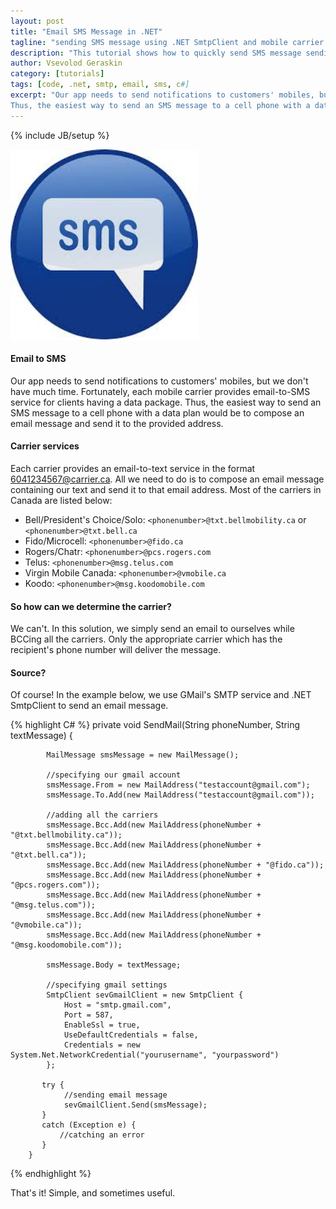 ```yaml
---
layout: post
title: "Email SMS Message in .NET"
tagline: "sending SMS message using .NET SmtpClient and mobile carrier mail-to-SMS service"
description: "This tutorial shows how to quickly send SMS message sending SMS message using .NET SmtpClient and mobile carrier mail-to-SMS service."
author: Vsevolod Geraskin
category: [tutorials]
tags: [code, .net, smtp, email, sms, c#]
excerpt: "Our app needs to send notifications to customers' mobiles, but we don't have much time.  Fortunately, each mobile carrier provides email-to-SMS service for clients having a data package. 
Thus, the easiest way to send an SMS message to a cell phone with a data plan would be to compose an email message and send it to the provided address. "
---
```

{% include JB/setup %}

<img class="float-right" width="300pt" src="/assets/post_images/sms1.jpg" alt="SMS" />

#### Email to SMS
Our app needs to send notifications to customers' mobiles, but we don't have much time.  Fortunately, each mobile carrier provides email-to-SMS service for clients having a data package. 
Thus, the easiest way to send an SMS message to a cell phone with a data plan would be to compose an email message and send it to the provided address.   

#### Carrier services
Each carrier provides an email-to-text service in the format 6041234567@carrier.ca.  All we need to do is to compose an email message containing our text and send it to that email address.
Most of the carriers in Canada are listed below:

- Bell/President's Choice/Solo: `<phonenumber>@txt.bellmobility.ca` or `<phonenumber>@txt.bell.ca`
- Fido/Microcell: `<phonenumber>@fido.ca`
- Rogers/Chatr: `<phonenumber>@pcs.rogers.com`
- Telus: `<phonenumber>@msg.telus.com`
- Virgin Mobile Canada: `<phonenumber>@vmobile.ca`
- Koodo: `<phonenumber>@msg.koodomobile.com`

#### So how can we determine the carrier?
We can't.  In this solution, we simply send an email to ourselves while BCCing all the carriers.  Only the appropriate carrier which has the recipient's phone number will deliver the message.

#### Source?
Of course!  In the example below, we use GMail's SMTP service and .NET SmtpClient to send an email message. 
 

{% highlight C# %}
		private void SendMail(String phoneNumber, String textMessage) {
			
            MailMessage smsMessage = new MailMessage();
            
			//specifying our gmail account
            smsMessage.From = new MailAddress("testaccount@gmail.com");
            smsMessage.To.Add(new MailAddress("testaccount@gmail.com"));
			
			//adding all the carriers
            smsMessage.Bcc.Add(new MailAddress(phoneNumber + "@txt.bellmobility.ca"));
            smsMessage.Bcc.Add(new MailAddress(phoneNumber + "@txt.bell.ca"));
            smsMessage.Bcc.Add(new MailAddress(phoneNumber + "@fido.ca"));
            smsMessage.Bcc.Add(new MailAddress(phoneNumber + "@pcs.rogers.com"));
            smsMessage.Bcc.Add(new MailAddress(phoneNumber + "@msg.telus.com"));
            smsMessage.Bcc.Add(new MailAddress(phoneNumber + "@vmobile.ca"));
            smsMessage.Bcc.Add(new MailAddress(phoneNumber + "@msg.koodomobile.com"));

            smsMessage.Body = textMessage;
			
			//specifying gmail settings
            SmtpClient sevGmailClient = new SmtpClient {
                Host = "smtp.gmail.com",
                Port = 587,
                EnableSsl = true,
                UseDefaultCredentials = false,
                Credentials = new System.Net.NetworkCredential("yourusername", "yourpassword")             
            };

           try {
           		//sending email message
                sevGmailClient.Send(smsMessage);
           }
           catch (Exception e) {
               //catching an error 
           }
        }
{% endhighlight %}

That's it!  Simple, and sometimes useful.













 




      



  










